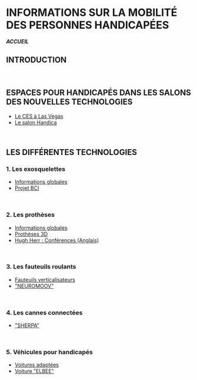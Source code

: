 # INFORMATIONS SUR LA MOBILITÉ DES PERSONNES HANDICAPÉES  
**_ACCUEIL_**
## INTRODUCTION
 
<br/>

## ESPACES POUR HANDICAPÉS DANS LES SALONS DES NOUVELLES TECHNOLOGIES 
* [Le CES à Las Vegas](ces.md)
* [Le salon Handica](handica.md) 

<br/>

## LES DIFFÉRENTES TECHNOLOGIES

### 1. Les exosquelettes 
- [Informations globales](exoprésent.md)
- [Projet BCI](BCI.md)

<br/>

### 2. Les prothèses
- [Informations globales](Prothèseinfo.md)
- [Prothèses 3D](Prothèse3D.md)
- [Hugh Herr : Conférences (Anglais)](Hughvidéo.md)

<br/>

### 3. Les fauteuils roulants
- [Fauteuils verticalisateurs](FauteuilVertical.md)
- ["NEUROMOOV"](Neuromoov.md)


<br/>

### 4. Les cannes connectées
- ["SHERPA"](Canneconnectée.md)

<br/>

### 5. Véhicules pour handicapés
- [Voitures adaptées](Voitureadaptée.md)
- [Voiture "ELBEE"](Elbee.md)
